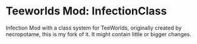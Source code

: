 # Teeworlds Mod: InfectionClass
Infection Mod with a class system for TeeWorlds, originally created by necropotame, this is my fork of it. It might contain little or bigger changes.

